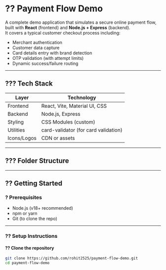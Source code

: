 # ?? Payment Flow Demo

A complete demo application that simulates a secure online payment flow, built with **React** (frontend) and **Node.js + Express** (backend).  
It covers a typical customer checkout process including:

- Merchant authentication
- Customer data capture
- Card details entry with brand detection
- OTP validation (with attempt limits)
- Dynamic success/failure routing

---

## ??? Tech Stack

| Layer      | Technology         |
|------------|--------------------|
| Frontend   | React, Vite, Material UI, CSS |
| Backend    | Node.js, Express |
| Styling    | CSS Modules (custom) |
| Utilities  | card-validator (for card validation) |
| Icons/Logos| CDN or assets |

---

## ??? Folder Structure

---

## ?? Getting Started

### ? Prerequisites

* Node.js (v18+ recommended)
* npm or yarn
* Git (to clone the repo)

---

### ?? Setup Instructions

#### ?? Clone the repository

```bash
git clone https://github.com/rohit2525/payment-flow-demo.git
cd payment-flow-demo
```
